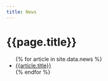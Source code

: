 ```yaml
---
title: News
---
```


# {{page.title}}

<ul>
{% for article in site.data.news %}
<li><a href="{{article.url}}">{{article.title}}</a></li>
{% endfor %}
</ul>
